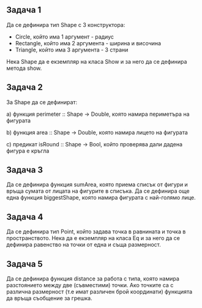 ## Задача 1
Да се дефинира тип Shape с 3 конструктора: 
  - Circle, който има 1 аргумент - радиус
  - Rectangle, който има 2 аргумента - ширина и височина
  - Triangle, който има 3 аргумента - 3 страни

Нека Shape да е екземпляр на класа Show и за него да се дефинира метода show.

## Задача 2
За Shape да се дефинират:

a) функция perimeter :: Shape -> Double, която намира периметъра на фигурата

b) функция area :: Shape -> Double, която намира лицето на фигурата

c) предикат isRound :: Shape -> Bool, който проверява дали дадена фигура е кръгла

## Задача 3
Да се дефинира функция sumArea, която приема списък от фигури и връща сумата от лицата на фигурите в списъка. 
Да се дефинира още една функция biggestShape, която намира фигурата с най-голямо лице.

## Задача 4
Да се дефинира тип Point, който задава точка в равнината и точка в пространството. 
Нека да е екземпляр на класа Eq и за него да се дефинира равенство на точки от една и съща размерност.

## Задача 5
Да се дефинира функция distance за работа с типа, която намира разстоянието между две (съвместими) точки. 
Ако точките са с различна размерност (т.е имат различен брой координати) функцията да връща съобщение за грешка.
